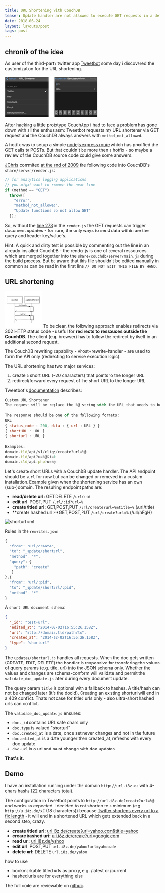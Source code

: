 ```yaml
---
title: URL Shortening with CouchDB
teaser: Update handler are not allowed to execute GET requests in a default CouchDB installation. That must be an architectural  decision - technically its easy to achive, one code line in the CouchDB source code must be commented out. Why this could it be worth showing the use cases "url shortening".
date: 2018-06-24
layout: layouts/post
tags: post
---
```


## chronik of the idea
As user of the third-party twitter app [Tweetbot](http://tapbots.com/software/tweetbot/) some day i discovered the customization for the URL shortening. 

![tweetbot screenshots](tweetbot.png)

After hacking a little prototype CouchApp i had to face a problem has gone down with all the enthusiasm: Tweetbot requests my URL shortener via GET request and the CouchDB always answers with `method_not_allowed`.

A hotfix was to setup a simple [nodejs express route](http://expressjs.com/guide.html) which has proxified the GET calls to POSTs. But that couldn't be more then a hotfix - so maybe a review of the CouchDB source code could give some answers.  

[JChris](https://github.com/jchris) commited [at the end of 2009](https://github.com/apache/couchdb/blame/master/share/server/render.js#L272) the following code into CouchDB's `share/server/render.js`:

```js
// for analytics logging applications 
// you might want to remove the next line
if (method == "GET")
  throw([
    "error",
    "method_not_allowed",
    "Update functions do not allow GET"
  ]);
```

So, without the [line 273](https://github.com/apache/couchdb/blame/master/share/server/render.js#L272) in the `render.js` the GET requests can trigger document updates - for sure, the only ways to send data within are the query and header key/value's. 

Hint: A quick and dirty test is possible by commenting out the line in an already installed CouchDB - the render.js is one of several ressources which are merged together into the `share/couchdb/server/main.js` during the build process. But be aware that this file shouldn't be edited manually in common as can be read in the first line `// DO NOT EDIT THIS FILE BY HAND`.

## URL shortening
![shorturl flow](rewrite_update.png)
To be clear, the following approach enables redirects via 302 HTTP status code - useful for **redirects to ressouces outside the CouchDB**. The client (e.g. browser) has to follow the redirect by itself in an additional second request.

The CouchDB rewriting capability - vhost+rewrite-handler - are used to form the API only (redirecting to service execution logic).

The URL shortening has two major services:

1. create a short URL (~20 characters) that points to the longer URL
2. redirect/forward every request of the short URL to the longer URL

Tweetbot's [documentation](http://tapbots.net/tweetbot/custom_url/) describes:

```js
Custom URL Shortener
The request will be replace the %@ string with the URL that needs to be shortened.

The response should be one of the following formats:
URL
{ status_code : 200, data : { url : URL } }
{ shortURL : URL }
{ shorturl : URL }

Examples:
domain.tld/api/v1/cligs/create?url=%@
domain.tld/api?u=%@&i=0
domain.tld/api.php?u=%@
```

Let's create short URLs with a CouchDB update handler. The API endpoint should be `/url` for now but can be changed or removed in a custom installation. Example given when the shortening service has an own (sub-)domain.
The resulting endpoint paths are:

* **read/delete url:** GET,DELETE `/url/:id`
* **edit url:** POST,PUT `/url/:id?url=%`
* **create titled url:** GET,POST,PUT `/url/create?url=%&title=%` (/url/title)
* **create hashed url:**GET,POST,PUT `/url/create?url=%` (/url/nFgH)

![shorturl uml](update_handler_flow.svg)

Rules in the `rewrites.json`

```js
{
  "from": "url/create",
  "to": "_update/shorturl", 
  "method": "*",
  "query": {
    "path": "create"
   }
},{
  "from": "url/:pid",
  "to": "_update/shorturl/:pid",
  "method": "*"
}
```

A `short URL document schema`:

```json
{
  "_id": "test-url",
  "edited_at": "2014-02-02T16:55:26.158Z",
  "url": "http://domain.tld/path/to",
  "created_at": "2014-02-02T16:55:26.158Z",
  "type": "shorturl"
}
```

The `updates/shorturl.js` handles all requests. When the doc gets written (CREATE, EDIT, DELETE) the handler is responsive for transfering the values of query params (e.g. title, url) into the JSON schema only. Whether the values and changes are schema-conform will validate and permit the `validate_doc_update.js` later during every document update.

The query param `title` is optional with a fallback to hashes. A title/hash can not be changed later (it's the docid). Creating an existing shorturl will end in a 409 conflict. Thats not case for titled urls only - also ultra-short hashed urls can conflict.

The `validate_doc_update.js` ensures:

* `doc._id` contains URL safe chars only
* `doc.type` is valued "shorturl"
* `doc.created_at` is a date, once set never changes and not in the future
* `doc.edited_at` is a date younger then created_at, refreshs with every doc update
* `doc.url` is a url and must change with doc updates

**That's it.** 

## Demo
I have an installation running under the domain `http://url.i8z.de` with 4-chars hashs (22 characters total). 

The configuration in Tweetbot points to `http://url.i8z.de?create?url=%@` and works as expected. I decided to not shorten to a minimum (e.g. `http://u.i8z.de/xC` (18 characters)) because [Twitter shortens every url to a fix length](https://dev.twitter.com/discussions/1062) - it will end in a shortened URL which gets extended back in a second step, crazy.

* **create titled url:** [url.i8z.de/create?url=yahoo.com&title=yahoo](http://url.i8z.de/create?url=yahoo.com&title=yahoo)
* **create hashed url:** [url.i8z.de/create?url=google.com](http://url.i8z.de/create?url=google.com)
* **read url:** [url.i8z.de/yahoo](http://url.i8z.de/yahoo)
* **edit url:** POST,PUT `url.i8z.de/yahoo?url=yahoo.de`
* **delete url:** DELETE `url.i8z.de/yahoo`

how to use

- bookmarkable titled urls as proxy, e.g. /latest or /current
- hashed urls are for everything else

The full code are reviewable on [github](https://github.com/llabball/couchdb-urlshortener).